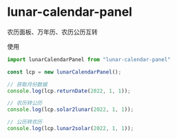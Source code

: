 # lunar-calendar-panel

农历面板、万年历、农历公历互转

使用
```typescript
import lunarCalendarPanel from "lunar-calendar-panel"

const lcp = new lunarCalendarPanel();

// 获取月份数据
console.log(lcp.returnDate(2022, 1, 1));

// 农历转公历
console.log(lcp.solar2lunar(2022, 1, 1));

// 公历转农历
console.log(lcp.lunar2solar(2022, 1, 1));
```
